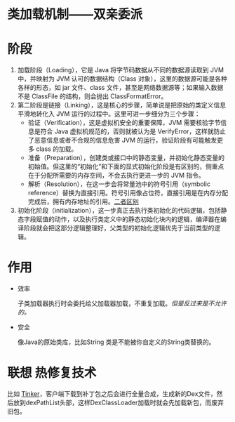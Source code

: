 类加载机制——双亲委派
===

#	阶段
1. 加载阶段（Loading），它是 Java 将字节码数据从不同的数据源读取到 JVM 中，并映射为 JVM 认可的数据结构（Class 对象），这里的数据源可能是各种各样的形态，如 jar 文件、class 文件，甚至是网络数据源等；如果输入数据不是 ClassFile 的结构，则会抛出 ClassFormatError。
2. 第二阶段是链接（Linking），这是核心的步骤，简单说是把原始的类定义信息平滑地转化入 JVM 运行的过程中。这里可进一步细分为三个步骤：
	* 验证（Verification），这是虚拟机安全的重要保障，JVM 需要核验字节信息是符合 Java 虚拟机规范的，否则就被认为是 VerifyError，这样就防止了恶意信息或者不合规的信息危害 JVM 的运行，验证阶段有可能触发更多 class 的加载。
	* 准备（Preparation），创建类或接口中的静态变量，并初始化静态变量的初始值。但这里的“初始化”和下面的显式初始化阶段是有区别的，侧重点在于分配所需要的内存空间，不会去执行更进一步的 JVM 指令。
	* 解析（Resolution），在这一步会将常量池中的符号引用（symbolic reference）替换为直接引用。符号引用像占位符，直接引用是在内存分配完成后，拥有内存地址的引用。[二者区别](https://blog.csdn.net/u014656992/article/details/51107127)
3. 初始化阶段（initialization），这一步真正去执行类初始化的代码逻辑，包括静态字段赋值的动作，以及执行类定义中的静态初始化块内的逻辑，编译器在编译阶段就会把这部分逻辑整理好，父类型的初始化逻辑优先于当前类型的逻辑。



# 作用
* 效率

	子类加载器执行时会委托给父加载器加载，不重复加载。*但是反过来是不允许的。*
	
* 安全

	像Java的原始类库，比如String 类是不能被你自定义的String类替换的。
	
	
# 联想 热修复技术

比如 [Tinker](https://mp.weixin.qq.com/s?__biz=MzAwNDY1ODY2OQ==&mid=2649286426&idx=1&sn=eb75349c0c3663f10fbdd74ef87be338&chksm=8334c398b4434a8e6933ddb4fda4a4f06c729c7d2ffef37e4598cb90f4602f5310486b7f95ff#rd)，客户端下载到补丁包之后会进行全量合成，生成新的Dex文件，然后放到dexPathList头部，这样DexClassLoader加载时就会先加载新包，而废弃旧包。